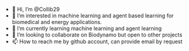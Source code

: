 - 👋 Hi, I’m @Collib29
- 👀 I’m interested in machine learning and agent based learning for biomedical and energy applications.
- 🌱 I’m currently learning machine learning and agent learning
- 💞️ I’m looking to collaborate on Biodynamo but open to other projects
- 📫 How to reach me by github account, can provide email by request

<!---
Collib29/Collib29 is a ✨ special ✨ repository because its `README.md` (this file) appears on your GitHub profile.
You can click the Preview link to take a look at your changes.
--->
